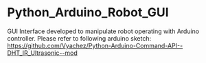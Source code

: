 # Python_Arduino_Robot_GUI
GUI Interface developed to manipulate robot operating with Arduino controller. Please refer to following arduino sketch: https://github.com/Vyachez/Python-Arduino-Command-API--DHT_IR_Ultrasonic--mod
